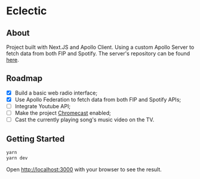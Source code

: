 

# Eclectic

## About

Project built with Next.JS and Apollo Client. 
Using a custom Apollo Server to fetch data from both FIP and Spotify. The server's repository can be found [here](https://github.com/Razthevan/NextFIP).

## Roadmap

 - [x] Build a basic web radio interface;
 - [x] Use Apollo Federation to fetch data from both FIP and Spotify APIs;
 - [ ] Integrate Youtube API;
 - [ ]  Make the project [Chromecast](https://support.google.com/chromecast/answer/3265953?hl=en) enabled;
 - [ ] Cast the currently playing song's music video on the TV. 

## Getting Started

```bash
yarn
yarn dev
```

Open [http://localhost:3000](http://localhost:3000) with your browser to see the result.



